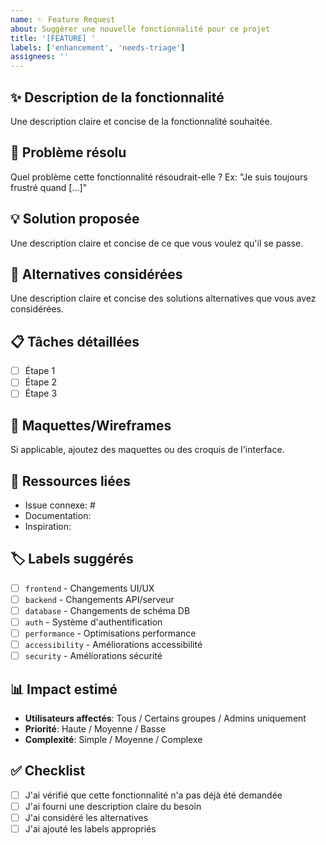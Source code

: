 ```yaml
---
name: ✨ Feature Request
about: Suggérer une nouvelle fonctionnalité pour ce projet
title: '[FEATURE] '
labels: ['enhancement', 'needs-triage']
assignees: ''
---
```


## ✨ Description de la fonctionnalité

Une description claire et concise de la fonctionnalité souhaitée.

## 🎯 Problème résolu

Quel problème cette fonctionnalité résoudrait-elle ? Ex: "Je suis toujours frustré quand [...]"

## 💡 Solution proposée

Une description claire et concise de ce que vous voulez qu'il se passe.

## 🔄 Alternatives considérées

Une description claire et concise des solutions alternatives que vous avez considérées.

## 📋 Tâches détaillées

- [ ] Étape 1
- [ ] Étape 2
- [ ] Étape 3

## 🎨 Maquettes/Wireframes

Si applicable, ajoutez des maquettes ou des croquis de l'interface.

## 🔗 Ressources liées

- Issue connexe: #
- Documentation:
- Inspiration:

## 🏷️ Labels suggérés

- [ ] `frontend` - Changements UI/UX
- [ ] `backend` - Changements API/serveur
- [ ] `database` - Changements de schéma DB
- [ ] `auth` - Système d'authentification
- [ ] `performance` - Optimisations performance
- [ ] `accessibility` - Améliorations accessibilité
- [ ] `security` - Améliorations sécurité

## 📊 Impact estimé

- **Utilisateurs affectés**: Tous / Certains groupes / Admins uniquement
- **Priorité**: Haute / Moyenne / Basse
- **Complexité**: Simple / Moyenne / Complexe

## ✅ Checklist

- [ ] J'ai vérifié que cette fonctionnalité n'a pas déjà été demandée
- [ ] J'ai fourni une description claire du besoin
- [ ] J'ai considéré les alternatives
- [ ] J'ai ajouté les labels appropriés
